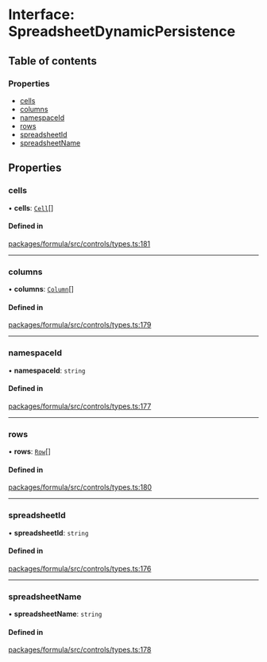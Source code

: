 # Interface: SpreadsheetDynamicPersistence

## Table of contents

### Properties

- [cells](SpreadsheetDynamicPersistence.md#cells)
- [columns](SpreadsheetDynamicPersistence.md#columns)
- [namespaceId](SpreadsheetDynamicPersistence.md#namespaceid)
- [rows](SpreadsheetDynamicPersistence.md#rows)
- [spreadsheetId](SpreadsheetDynamicPersistence.md#spreadsheetid)
- [spreadsheetName](SpreadsheetDynamicPersistence.md#spreadsheetname)

## Properties

### <a id="cells" name="cells"></a> cells

• **cells**: [`Cell`](Cell.md)[]

#### Defined in

[packages/formula/src/controls/types.ts:181](https://github.com/mashcard/mashcard/blob/main/packages/formula/src/controls/types.ts#L181)

---

### <a id="columns" name="columns"></a> columns

• **columns**: [`Column`](Column.md)[]

#### Defined in

[packages/formula/src/controls/types.ts:179](https://github.com/mashcard/mashcard/blob/main/packages/formula/src/controls/types.ts#L179)

---

### <a id="namespaceid" name="namespaceid"></a> namespaceId

• **namespaceId**: `string`

#### Defined in

[packages/formula/src/controls/types.ts:177](https://github.com/mashcard/mashcard/blob/main/packages/formula/src/controls/types.ts#L177)

---

### <a id="rows" name="rows"></a> rows

• **rows**: [`Row`](Row.md)[]

#### Defined in

[packages/formula/src/controls/types.ts:180](https://github.com/mashcard/mashcard/blob/main/packages/formula/src/controls/types.ts#L180)

---

### <a id="spreadsheetid" name="spreadsheetid"></a> spreadsheetId

• **spreadsheetId**: `string`

#### Defined in

[packages/formula/src/controls/types.ts:176](https://github.com/mashcard/mashcard/blob/main/packages/formula/src/controls/types.ts#L176)

---

### <a id="spreadsheetname" name="spreadsheetname"></a> spreadsheetName

• **spreadsheetName**: `string`

#### Defined in

[packages/formula/src/controls/types.ts:178](https://github.com/mashcard/mashcard/blob/main/packages/formula/src/controls/types.ts#L178)
